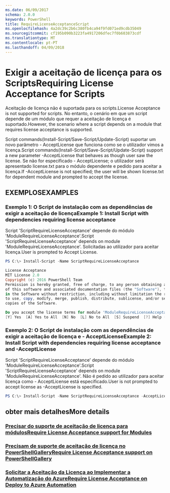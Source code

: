 ```yaml
---
ms.date: 06/09/2017
schema: 2.0.0
keywords: PowerShell
title: RequireLicenseAcceptanceScript
ms.openlocfilehash: 4a2dc39c2b6c380fb4ca94f9fd071ed9cdb35049
ms.sourcegitcommit: cf195b090b3223fa4917206dfec7f0b603873cdf
ms.translationtype: MT
ms.contentlocale: pt-PT
ms.lasthandoff: 04/09/2018
---
```

# <a name="requiring-license-acceptance-for-scripts"></a><span data-ttu-id="b9d5d-103">Exigir a aceitação de licença para os Scripts</span><span class="sxs-lookup"><span data-stu-id="b9d5d-103">Requiring License Acceptance for Scripts</span></span>

<span data-ttu-id="b9d5d-104">Aceitação de licença não é suportada para os scripts.</span><span class="sxs-lookup"><span data-stu-id="b9d5d-104">License Acceptance is not supported for scripts.</span></span> <span data-ttu-id="b9d5d-105">No entanto, o cenário em que um script depende de um módulo que requer a aceitação de licença é suportado.</span><span class="sxs-lookup"><span data-stu-id="b9d5d-105">However, the scenario where a script depends on a module that requires license acceptance is supported.</span></span>

<span data-ttu-id="b9d5d-106">Script commands(Install-Script/Save-Script/Update-Script) suportar um novo parâmetro - AcceptLicense que funciona como se o utilizador vimos a licença.</span><span class="sxs-lookup"><span data-stu-id="b9d5d-106">Script commands(Install-Script/Save-Script/Update-Script) support a new parameter -AcceptLicense that behaves as though user saw the license.</span></span> <span data-ttu-id="b9d5d-107">Se não for especificado - AcceptLicense; o utilizador será apresentado license.txt para o módulo dependente e pedido para aceitar a licença.</span><span class="sxs-lookup"><span data-stu-id="b9d5d-107">If -AcceptLicense is not specified; the user will be shown license.txt for dependent module and prompted to accept the license.</span></span>

## <a name="examples"></a><span data-ttu-id="b9d5d-108">EXEMPLOS</span><span class="sxs-lookup"><span data-stu-id="b9d5d-108">EXAMPLES</span></span>

### <a name="example-1-install-script-with-dependencies-requiring-license-acceptance"></a><span data-ttu-id="b9d5d-109">Exemplo 1: O Script de instalação com as dependências de exigir a aceitação de licença</span><span class="sxs-lookup"><span data-stu-id="b9d5d-109">Example 1: Install Script with dependencies requiring license acceptance</span></span>
<span data-ttu-id="b9d5d-110">Script 'ScriptRequireLicenseAcceptance' depende do módulo 'ModuleRequireLicenseAcceptance'.</span><span class="sxs-lookup"><span data-stu-id="b9d5d-110">Script 'ScriptRequireLicenseAcceptance' depends on module 'ModuleRequireLicenseAcceptance'.</span></span> <span data-ttu-id="b9d5d-111">Solicitadas ao utilizador para aceitar licença.</span><span class="sxs-lookup"><span data-stu-id="b9d5d-111">User is prompted to Accept License.</span></span>
```PowerShell
PS C:\> Install-Script -Name ScriptRequireLicenseAcceptance

License Acceptance
MIT License 2.0
Copyright (c) 2016 PowerShell Team
Permission is hereby granted, free of charge, to any person obtaining a copy
of this software and associated documentation files (the "Software"), to deal
in the Software without restriction, including without limitation the rights
to use, copy, modify, merge, publish, distribute, sublicense, and/or sell
copies of the Software.

Do you accept the license terms for module 'ModuleRequireLicenseAcceptance'.
[Y] Yes  [A] Yes to All  [N] No  [L] No to All  [S] Suspend  [?] Help (default is "N"):
```

### <a name="example-2-install-script-with-dependencies-requiring-license-acceptance-and--acceptlicense"></a><span data-ttu-id="b9d5d-112">Exemplo 2: O Script de instalação com as dependências de exigir a aceitação de licença e - AcceptLicense</span><span class="sxs-lookup"><span data-stu-id="b9d5d-112">Example 2: Install Script with dependencies requiring license acceptance and -AcceptLicense</span></span>
<span data-ttu-id="b9d5d-113">Script 'ScriptRequireLicenseAcceptance' depende do módulo 'ModuleRequireLicenseAcceptance'.</span><span class="sxs-lookup"><span data-stu-id="b9d5d-113">Script 'ScriptRequireLicenseAcceptance' depends on module 'ModuleRequireLicenseAcceptance'.</span></span> <span data-ttu-id="b9d5d-114">Não é pedido ao utilizador para aceitar licença como - AcceptLicense está especificado.</span><span class="sxs-lookup"><span data-stu-id="b9d5d-114">User is not prompted to accept license as -AcceptLicense is specified.</span></span>
```PowerShell
PS C:\> Install-Script -Name ScriptRequireLicenseAcceptance -AcceptLicense
```

## <a name="more-details"></a><span data-ttu-id="b9d5d-115">obter mais detalhes</span><span class="sxs-lookup"><span data-stu-id="b9d5d-115">More details</span></span>
### <a name="require-license-acceptance-support-for-modulesmodulerequirelicenseacceptancemd"></a>[<span data-ttu-id="b9d5d-116">Precisar do suporte de aceitação de licença para módulos</span><span class="sxs-lookup"><span data-stu-id="b9d5d-116">Require License Acceptance support for Modules</span></span>](../module/RequireLicenseAcceptance.md)

### <a name="require-license-acceptance-support-on-powershellgallerypsgallerypsgalleryrequireslicenseacceptancemd"></a>[<span data-ttu-id="b9d5d-117">Precisam de suporte de aceitação de licença no PowerShellGallery</span><span class="sxs-lookup"><span data-stu-id="b9d5d-117">Require License Acceptance support on PowerShellGallery</span></span>](../../psgallery/psgallery_requires_license_acceptance.md)

### <a name="require-license-acceptance-on-deploy-to-azure-automationpsgallerypsgallerydeploytoazureautomationrequirelicenseacceptancemd"></a>[<span data-ttu-id="b9d5d-118">Solicitar a Aceitação da Licença ao Implementar a Automatização do Azure</span><span class="sxs-lookup"><span data-stu-id="b9d5d-118">Require License Acceptance on Deploy to Azure Automation</span></span>](../../psgallery/psgallery_deploy_to_azure_automation_requireLicenseAcceptance.md)